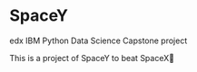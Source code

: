 # SpaceY

edx IBM Python Data Science Capstone project

This is a project of SpaceY to beat SpaceX🚀
